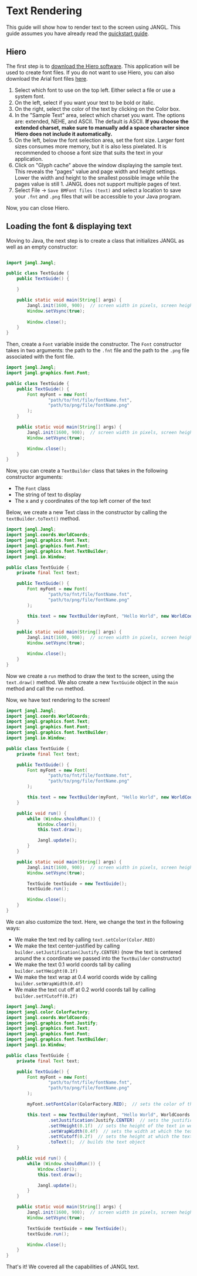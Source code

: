 # Text Rendering

This guide will show how to render text to the screen using JANGL. This guide assumes you have already read the [quickstart guide](/README.md#quickstart-guide).

## Hiero
The first step is to [download the Hiero software](https://libgdx.com/wiki/tools/hiero). This application will be used to create font files. If you do not want to use Hiero, you can also download the Arial font files [here](/src/test/resources/demo/font).

1. Select which font to use on the top left. Either select a file or use a system font.
2. On the left, select if you want your text to be bold or italic.
3. On the right, select the color of the text by clicking on the Color box.
4. In the "Sample Text" area, select which charset you want. The options are: extended, NEHE, and ASCII. The default is ASCII. **If you choose the extended charset, make sure to manually add a space character since Hiero does not include it automatically.**
5. On the left, below the font selection area, set the font size. Larger font sizes consumes more memory, but it is also less pixelated. It is recommended to choose a font size that suits the text in your application.
6. Click on "Glyph cache" above the window displaying the sample text. This reveals the "pages" value and page width and height settings. Lower the width and height to the smallest possible image while the pages value is still 1. JANGL does not support multiple pages of text.
7. Select File -> `Save BMFont files (text)` and select a location to save your `.fnt` and `.png` files that will be accessible to your Java program.

Now, you can close Hiero.

## Loading the font & displaying text

Moving to Java, the next step is to create a class that initializes JANGL as well as  an empty constructor:

```java

import jangl.Jangl;

public class TextGuide {
    public TextGuide() {

    }

    public static void main(String[] args) {
        Jangl.init(1600, 900);  // screen width in pixels, screen height in pixels
        Window.setVsync(true);
        
        Window.close();
    }
}
```

Then, create a `Font` variable inside the constructor. The `Font` constructor takes in two arguments: the path to the `.fnt` file and the path to the `.png` file associated with the font file.

```java
import jangl.Jangl;
import jangl.graphics.font.Font;

public class TextGuide {
    public TextGuide() {
        Font myFont = new Font(
                "path/to/fnt/file/fontName.fnt",
                "path/to/png/file/fontName.png"
        );
    }

    public static void main(String[] args) {
        Jangl.init(1600, 900);  // screen width in pixels, screen height in pixels
        Window.setVsync(true);

        Window.close();
    }
}
```

Now, you can create a `TextBuilder` class that takes in the following constructor arguments:
- The `Font` class
- The string of text to display
- The x and y coordinates of the top left corner of the text

Below, we create a new Text class in the constructor by calling the `textBuilder.toText()` method.

```java
import jangl.Jangl;
import jangl.coords.WorldCoords;
import jangl.graphics.font.Text;
import jangl.graphics.font.Font;
import jangl.graphics.font.TextBuilder;
import jangl.io.Window;

public class TextGuide {
    private final Text text;

    public TextGuide() {
        Font myFont = new Font(
                "path/to/fnt/file/fontName.fnt",
                "path/to/png/file/fontName.png"
        );

        this.text = new TextBuilder(myFont, "Hello World", new WorldCoords(0.1f, 0.9f)).toText();
    }

    public static void main(String[] args) {
        Jangl.init(1600, 900);  // screen width in pixels, screen height in pixels
        Window.setVsync(true);

        Window.close();
    }
}
```

Now we create a `run` method to draw the text to the screen, using the `text.draw()` method. We also create a new `TextGuide` object in the `main` method and call the `run` method.

Now, we have text rendering to the screen!

```java
import jangl.Jangl;
import jangl.coords.WorldCoords;
import jangl.graphics.font.Text;
import jangl.graphics.font.Font;
import jangl.graphics.font.TextBuilder;
import jangl.io.Window;

public class TextGuide {
    private final Text text;

    public TextGuide() {
        Font myFont = new Font(
                "path/to/fnt/file/fontName.fnt",
                "path/to/png/file/fontName.png"
        );

        this.text = new TextBuilder(myFont, "Hello World", new WorldCoords(0.1f, 0.9f)).toText();
    }

    public void run() {
        while (Window.shouldRun()) {
            Window.clear();
            this.text.draw();

            Jangl.update();
        }
    }

    public static void main(String[] args) {
        Jangl.init(1600, 900);  // screen width in pixels, screen height in pixels
        Window.setVsync(true);

        TextGuide textGuide = new TextGuide();
        textGuide.run();

        Window.close();
    }
}
```

We can also customize the text. Here, we change the text in the following ways:
- We make the text red by calling `text.setColor(Color.RED)`
- We make the text center-justified by calling `builder.setJustification(Justify.CENTER)` (now the text is centered around the x coordinate we passed into the `TextBuilder` constructor)
- We make the text 0.1 world coords tall by calling `builder.setYHeight(0.1f)`
- We make the text wrap at 0.4 world coords wide by calling `builder.setWrapWidth(0.4f)`
- We make the text cut off at 0.2 world coords tall by calling `builder.setYCutoff(0.2f)`

```java
import jangl.Jangl;
import jangl.color.ColorFactory;
import jangl.coords.WorldCoords;
import jangl.graphics.font.Justify;
import jangl.graphics.font.Text;
import jangl.graphics.font.Font;
import jangl.graphics.font.TextBuilder;
import jangl.io.Window;

public class TextGuide {
    private final Text text;

    public TextGuide() {
        Font myFont = new Font(
                "path/to/fnt/file/fontName.fnt",
                "path/to/png/file/fontName.png"
        );

        myFont.setFontColor(ColorFactory.RED);  // sets the color of the font to red

        this.text = new TextBuilder(myFont, "Hello World", WorldCoords.getMiddle())
                .setJustification(Justify.CENTER)  // sets the justification of the text
                .setYHeight(0.1f)  // sets the height of the text in world coords, essentially the font size
                .setWrapWidth(0.4f)  // sets the width at which the text will wrap (this text cannot be more than 0.4 world coords wide)
                .setYCutoff(0.2f)  // sets the height at which the text will be cut off (this text cannot be more than 0.2 world coords tall)
                .toText();  // builds the text object
    }

    public void run() {
        while (Window.shouldRun()) {
            Window.clear();
            this.text.draw();

            Jangl.update();
        }
    }

    public static void main(String[] args) {
        Jangl.init(1600, 900);  // screen width in pixels, screen height in pixels
        Window.setVsync(true);

        TextGuide textGuide = new TextGuide();
        textGuide.run();

        Window.close();
    }
}
```

That's it! We covered all the capabilities of JANGL text.